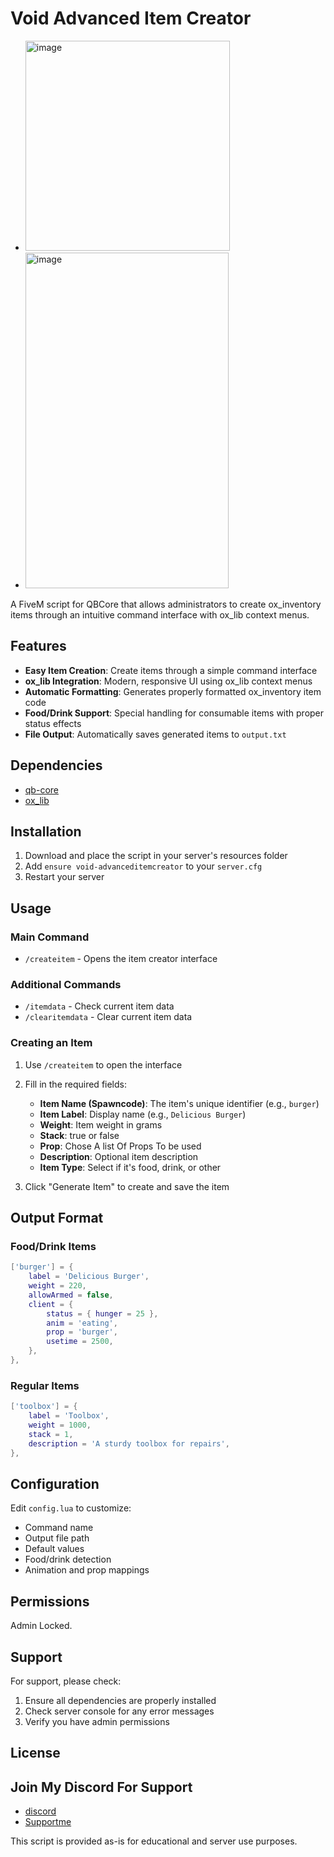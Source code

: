 # Void Advanced Item Creator
- <img width="327" height="336" alt="image" src="https://github.com/user-attachments/assets/cb201725-60dc-4e17-a4a5-5fa1b701da6f" />
- <img width="325" height="537" alt="image" src="https://github.com/user-attachments/assets/e8e95914-9b8f-42db-9c9f-3a15ac0e8d63" />

A FiveM script for QBCore that allows administrators to create ox_inventory items through an intuitive command interface with ox_lib context menus.

## Features

- **Easy Item Creation**: Create items through a simple command interface
- **ox_lib Integration**: Modern, responsive UI using ox_lib context menus
- **Automatic Formatting**: Generates properly formatted ox_inventory item code
- **Food/Drink Support**: Special handling for consumable items with proper status effects
- **File Output**: Automatically saves generated items to `output.txt`

## Dependencies

- [qb-core](https://github.com/qbcore-framework/qb-core)
- [ox_lib](https://github.com/overextended/ox_lib)

## Installation

1. Download and place the script in your server's resources folder
2. Add `ensure void-advanceditemcreator` to your `server.cfg`
3. Restart your server

## Usage

### Main Command
- `/createitem` - Opens the item creator interface

### Additional Commands
- `/itemdata` - Check current item data
- `/clearitemdata` - Clear current item data

### Creating an Item

1. Use `/createitem` to open the interface
2. Fill in the required fields:
   - **Item Name (Spawncode)**: The item's unique identifier (e.g., `burger`)
   - **Item Label**: Display name (e.g., `Delicious Burger`)
   - **Weight**: Item weight in grams
   - **Stack**: true or false
   - **Prop**: Chose A list Of Props To be used
   - **Description**: Optional item description
   - **Item Type**: Select if it's food, drink, or other

3. Click "Generate Item" to create and save the item

## Output Format

### Food/Drink Items
```lua
['burger'] = {
    label = 'Delicious Burger',
    weight = 220,
    allowArmed = false,
    client = {
        status = { hunger = 25 },
        anim = 'eating',
        prop = 'burger',
        usetime = 2500,
    },
},
```

### Regular Items
```lua
['toolbox'] = {
    label = 'Toolbox',
    weight = 1000,
    stack = 1,
    description = 'A sturdy toolbox for repairs',
},
```

## Configuration

Edit `config.lua` to customize:
- Command name
- Output file path
- Default values
- Food/drink detection
- Animation and prop mappings

## Permissions

Admin Locked.

## Support

For support, please check:
1. Ensure all dependencies are properly installed
2. Check server console for any error messages
3. Verify you have admin permissions

## License

## Join My Discord For Support

- [discord](https://discord.gg/7nkuEFWp)
- [Supportme](https://ko-fi.com/voidscriptsdonos)




This script is provided as-is for educational and server use purposes.
